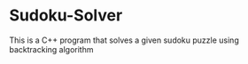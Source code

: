 # Sudoku-Solver
This is a C++ program that solves a given sudoku puzzle using backtracking algorithm
